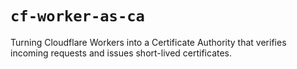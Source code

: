 # `cf-worker-as-ca`

Turning Cloudflare Workers into a Certificate Authority that verifies incoming requests and issues short-lived certificates.
